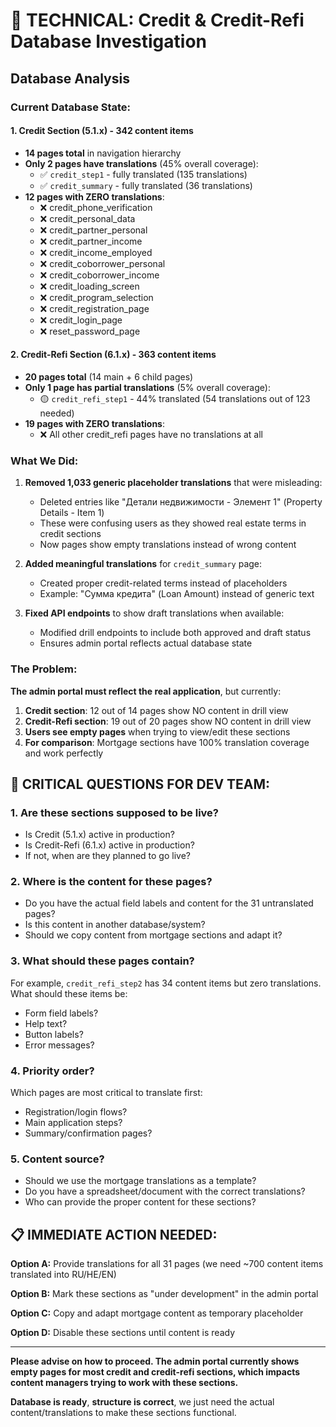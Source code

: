 # 🔧 TECHNICAL: Credit & Credit-Refi Database Investigation

## Database Analysis

### Current Database State:

#### 1. **Credit Section (5.1.x)** - 342 content items
- **14 pages total** in navigation hierarchy
- **Only 2 pages have translations** (45% overall coverage):
  - ✅ `credit_step1` - fully translated (135 translations)
  - ✅ `credit_summary` - fully translated (36 translations)
- **12 pages with ZERO translations**:
  - ❌ credit_phone_verification
  - ❌ credit_personal_data
  - ❌ credit_partner_personal
  - ❌ credit_partner_income
  - ❌ credit_income_employed
  - ❌ credit_coborrower_personal
  - ❌ credit_coborrower_income
  - ❌ credit_loading_screen
  - ❌ credit_program_selection
  - ❌ credit_registration_page
  - ❌ credit_login_page
  - ❌ reset_password_page

#### 2. **Credit-Refi Section (6.1.x)** - 363 content items
- **20 pages total** (14 main + 6 child pages)
- **Only 1 page has partial translations** (5% overall coverage):
  - 🟡 `credit_refi_step1` - 44% translated (54 translations out of 123 needed)
- **19 pages with ZERO translations**:
  - ❌ All other credit_refi pages have no translations at all

### What We Did:

1. **Removed 1,033 generic placeholder translations** that were misleading:
   - Deleted entries like "Детали недвижимости - Элемент 1" (Property Details - Item 1)
   - These were confusing users as they showed real estate terms in credit sections
   - Now pages show empty translations instead of wrong content

2. **Added meaningful translations** for `credit_summary` page:
   - Created proper credit-related terms instead of placeholders
   - Example: "Сумма кредита" (Loan Amount) instead of generic text

3. **Fixed API endpoints** to show draft translations when available:
   - Modified drill endpoints to include both approved and draft status
   - Ensures admin portal reflects actual database state

### The Problem:

**The admin portal must reflect the real application**, but currently:

1. **Credit section**: 12 out of 14 pages show NO content in drill view
2. **Credit-Refi section**: 19 out of 20 pages show NO content in drill view
3. **Users see empty pages** when trying to view/edit these sections
4. **For comparison**: Mortgage sections have 100% translation coverage and work perfectly

## 🔴 CRITICAL QUESTIONS FOR DEV TEAM:

### 1. Are these sections supposed to be live?
- Is Credit (5.1.x) active in production?
- Is Credit-Refi (6.1.x) active in production?
- If not, when are they planned to go live?

### 2. Where is the content for these pages?
- Do you have the actual field labels and content for the 31 untranslated pages?
- Is this content in another database/system?
- Should we copy content from mortgage sections and adapt it?

### 3. What should these pages contain?
For example, `credit_refi_step2` has 34 content items but zero translations. What should these items be:
- Form field labels?
- Help text?
- Button labels?
- Error messages?

### 4. Priority order?
Which pages are most critical to translate first:
- Registration/login flows?
- Main application steps?
- Summary/confirmation pages?

### 5. Content source?
- Should we use the mortgage translations as a template?
- Do you have a spreadsheet/document with the correct translations?
- Who can provide the proper content for these sections?

## 📋 IMMEDIATE ACTION NEEDED:

**Option A:** Provide translations for all 31 pages (we need ~700 content items translated into RU/HE/EN)

**Option B:** Mark these sections as "under development" in the admin portal

**Option C:** Copy and adapt mortgage content as temporary placeholder

**Option D:** Disable these sections until content is ready

---

**Please advise on how to proceed. The admin portal currently shows empty pages for most credit and credit-refi sections, which impacts content managers trying to work with these sections.**

**Database is ready**, **structure is correct**, we just need the actual content/translations to make these sections functional.